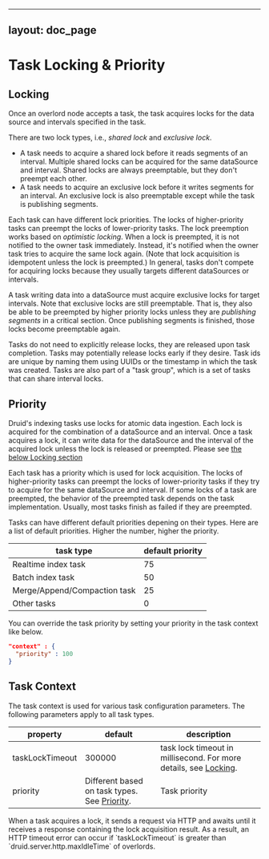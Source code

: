 <!--
  ~ Licensed to the Apache Software Foundation (ASF) under one
  ~ or more contributor license agreements.  See the NOTICE file
  ~ distributed with this work for additional information
  ~ regarding copyright ownership.  The ASF licenses this file
  ~ to you under the Apache License, Version 2.0 (the
  ~ "License"); you may not use this file except in compliance
  ~ with the License.  You may obtain a copy of the License at
  ~
  ~   http://www.apache.org/licenses/LICENSE-2.0
  ~
  ~ Unless required by applicable law or agreed to in writing,
  ~ software distributed under the License is distributed on an
  ~ "AS IS" BASIS, WITHOUT WARRANTIES OR CONDITIONS OF ANY
  ~ KIND, either express or implied.  See the License for the
  ~ specific language governing permissions and limitations
  ~ under the License.
  -->

---
layout: doc_page
---

# Task Locking & Priority

## Locking

Once an overlord node accepts a task, the task acquires locks for the data source and intervals specified in the task.

There are two lock types, i.e., _shared lock_ and _exclusive lock_.

- A task needs to acquire a shared lock before it reads segments of an interval. Multiple shared locks can be acquired for the same dataSource and interval. Shared locks are always preemptable, but they don't preempt each other.
- A task needs to acquire an exclusive lock before it writes segments for an interval. An exclusive lock is also preemptable except while the task is publishing segments.

Each task can have different lock priorities. The locks of higher-priority tasks can preempt the locks of lower-priority tasks. The lock preemption works based on _optimistic locking_. When a lock is preempted, it is not notified to the owner task immediately. Instead, it's notified when the owner task tries to acquire the same lock again. (Note that lock acquisition is idempotent unless the lock is preempted.) In general, tasks don't compete for acquiring locks because they usually targets different dataSources or intervals.

A task writing data into a dataSource must acquire exclusive locks for target intervals. Note that exclusive locks are still preemptable. That is, they also be able to be preempted by higher priority locks unless they are _publishing segments_ in a critical section. Once publishing segments is finished, those locks become preemptable again.

Tasks do not need to explicitly release locks, they are released upon task completion. Tasks may potentially release 
locks early if they desire. Task ids are unique by naming them using UUIDs or the timestamp in which the task was created. 
Tasks are also part of a "task group", which is a set of tasks that can share interval locks.

## Priority

Druid's indexing tasks use locks for atomic data ingestion. Each lock is acquired for the combination of a dataSource and an interval. Once a task acquires a lock, it can write data for the dataSource and the interval of the acquired lock unless the lock is released or preempted. Please see [the below Locking section](#locking)

Each task has a priority which is used for lock acquisition. The locks of higher-priority tasks can preempt the locks of lower-priority tasks if they try to acquire for the same dataSource and interval. If some locks of a task are preempted, the behavior of the preempted task depends on the task implementation. Usually, most tasks finish as failed if they are preempted.

Tasks can have different default priorities depening on their types. Here are a list of default priorities. Higher the number, higher the priority.

|task type|default priority|
|---------|----------------|
|Realtime index task|75|
|Batch index task|50|
|Merge/Append/Compaction task|25|
|Other tasks|0|

You can override the task priority by setting your priority in the task context like below.

```json
"context" : {
  "priority" : 100
}
```

## Task Context

The task context is used for various task configuration parameters. The following parameters apply to all task types.

|property|default|description|
|--------|-------|-----------|
|taskLockTimeout|300000|task lock timeout in millisecond. For more details, see [Locking](#locking).|
|priority|Different based on task types. See [Priority](#priority).|Task priority|

<div class="note caution">
When a task acquires a lock, it sends a request via HTTP and awaits until it receives a response containing the lock acquisition result.
As a result, an HTTP timeout error can occur if `taskLockTimeout` is greater than `druid.server.http.maxIdleTime` of overlords.
</div>
